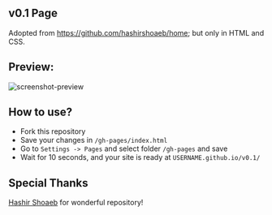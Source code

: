 ## v0.1 Page

Adopted from https://github.com/hashirshoaeb/home; but only in HTML and CSS.

## Preview:

![screenshot-preview](https://user-images.githubusercontent.com/30091032/126801766-520f92f0-2922-4e5d-a588-30aa133d500c.png)

## How to use?

- Fork this repository
- Save your changes in `/gh-pages/index.html`
- Go to `Settings -> Pages` and select folder `/gh-pages` and save
- Wait for 10 seconds, and your site is ready at `USERNAME.github.io/v0.1/`

## Special Thanks

[Hashir Shoaeb](https://github.com/hashirshoaeb/) for wonderful repository!
    
